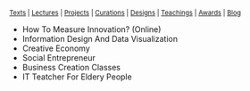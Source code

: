 <small>[Texts](texts.html) | [Lectures](lectures.html) | [Projects](projects.html) | [Curations](curation.html) | [Designs](designs.html) | [Teachings](teachings.html) | [Awards](awards.html) | <a href="https://readruiz.medium.com/" target="_blank">Blog</a></small>

- How To Measure Innovation? (Online)
- Information Design And Data Visualization
- Creative Economy
- Social Entrepreneur
- Business Creation Classes
- IT Teatcher For Eldery People